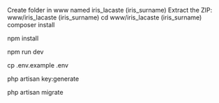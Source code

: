 Create folder in www named iris_lacaste (iris_surname)
Extract the ZIP: www/iris_lacaste (iris_surname)
cd www/iris_lacaste (iris_surname)
composer install

npm install

npm run dev

cp .env.example .env

php artisan key:generate

php artisan migrate
